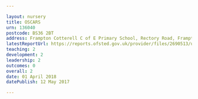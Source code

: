 ```yaml
---

layout: nursery
title: OSCARS
urn: 136040
postcode: BS36 2BT
address: Frampton Cotterell C of E Primary School, Rectory Road, Frampton Cotterell, BRISTOL, BS36 2BT
latestReportUrl: https://reports.ofsted.gov.uk/provider/files/2690513/urn/136040.pdf
teaching: 2
development: 2
leadership: 2
outcomes: 0
overall: 2
date: 01 April 2018 
datePublish: 12 May 2017

---
```

